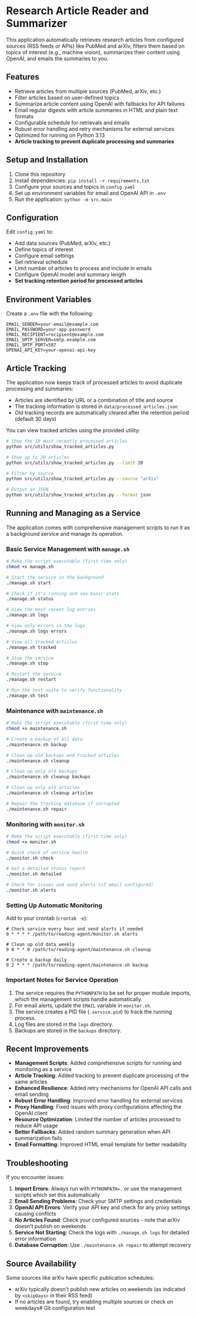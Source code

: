 # Research Article Reader and Summarizer

This application automatically retrieves research articles from configured sources (RSS feeds or APIs) like PubMed and arXiv, filters them based on topics of interest (e.g., machine vision), summarizes their content using OpenAI, and emails the summaries to you.

## Features

- Retrieve articles from multiple sources (PubMed, arXiv, etc.)
- Filter articles based on user-defined topics
- Summarize article content using OpenAI with fallbacks for API failures
- Email regular digests with article summaries in HTML and plain text formats
- Configurable schedule for retrievals and emails
- Robust error handling and retry mechanisms for external services
- Optimized for running on Python 3.13
- **Article tracking to prevent duplicate processing and summaries**

## Setup and Installation

1. Clone this repository
2. Install dependencies: `pip install -r requirements.txt`
3. Configure your sources and topics in `config.yaml`
4. Set up environment variables for email and OpenAI API in `.env`
5. Run the application: `python -m src.main`

## Configuration

Edit `config.yaml` to:
- Add data sources (PubMed, arXiv, etc.)
- Define topics of interest
- Configure email settings
- Set retrieval schedule
- Limit number of articles to process and include in emails
- Configure OpenAI model and summary length
- **Set tracking retention period for processed articles**

## Environment Variables

Create a `.env` file with the following:
```
EMAIL_SENDER=your-email@example.com
EMAIL_PASSWORD=your-app-password
EMAIL_RECIPIENT=recipient@example.com
EMAIL_SMTP_SERVER=smtp.example.com
EMAIL_SMTP_PORT=587
OPENAI_API_KEY=your-openai-api-key
```

## Article Tracking

The application now keeps track of processed articles to avoid duplicate processing and summaries:

- Articles are identified by URL or a combination of title and source
- The tracking information is stored in `data/processed_articles.json`
- Old tracking records are automatically cleared after the retention period (default 30 days)

You can view tracked articles using the provided utility:

```bash
# Show the 10 most recently processed articles
python src/utils/show_tracked_articles.py

# Show up to 20 articles
python src/utils/show_tracked_articles.py --limit 20

# Filter by source
python src/utils/show_tracked_articles.py --source "arXiv"

# Output as JSON
python src/utils/show_tracked_articles.py --format json
```

## Running and Managing as a Service

The application comes with comprehensive management scripts to run it as a background service and manage its operation.

### Basic Service Management with `manage.sh`

```bash
# Make the script executable (first time only)
chmod +x manage.sh

# Start the service in the background
./manage.sh start

# Check if it's running and see basic stats
./manage.sh status

# View the most recent log entries
./manage.sh logs

# View only errors in the logs
./manage.sh logs errors

# View all tracked articles
./manage.sh tracked

# Stop the service
./manage.sh stop

# Restart the service
./manage.sh restart

# Run the test suite to verify functionality
./manage.sh test
```

### Maintenance with `maintenance.sh`

```bash
# Make the script executable (first time only)
chmod +x maintenance.sh

# Create a backup of all data
./maintenance.sh backup

# Clean up old backups and tracked articles
./maintenance.sh cleanup

# Clean up only old backups
./maintenance.sh cleanup backups

# Clean up only old articles
./maintenance.sh cleanup articles

# Repair the tracking database if corrupted
./maintenance.sh repair
```

### Monitoring with `monitor.sh`

```bash
# Make the script executable (first time only)
chmod +x monitor.sh

# Quick check of service health
./monitor.sh check

# Get a detailed status report
./monitor.sh detailed

# Check for issues and send alerts (if email configured)
./monitor.sh alerts
```

### Setting Up Automatic Monitoring

Add to your crontab (`crontab -e`):

```
# Check service every hour and send alerts if needed
0 * * * * /path/to/reading-agent/monitor.sh alerts

# Clean up old data weekly
0 0 * * 0 /path/to/reading-agent/maintenance.sh cleanup

# Create a backup daily
0 2 * * * /path/to/reading-agent/maintenance.sh backup
```

### Important Notes for Service Operation

1. The service requires the `PYTHONPATH` to be set for proper module imports, which the management scripts handle automatically.
2. For email alerts, update the `EMAIL` variable in `monitor.sh`.
3. The service creates a PID file (`.service.pid`) to track the running process.
4. Log files are stored in the `logs` directory.
5. Backups are stored in the `backups` directory.

## Recent Improvements

- **Management Scripts**: Added comprehensive scripts for running and monitoring as a service
- **Article Tracking**: Added tracking to prevent duplicate processing of the same articles
- **Enhanced Resilience**: Added retry mechanisms for OpenAI API calls and email sending
- **Robust Error Handling**: Improved error handling for external services
- **Proxy Handling**: Fixed issues with proxy configurations affecting the OpenAI client
- **Resource Optimization**: Limited the number of articles processed to reduce API usage
- **Better Fallbacks**: Added random summary generation when API summarization fails
- **Email Formatting**: Improved HTML email template for better readability

## Troubleshooting

If you encounter issues:

1. **Import Errors**: Always run with `PYTHONPATH=.` or use the management scripts which set this automatically
2. **Email Sending Problems**: Check your SMTP settings and credentials
3. **OpenAI API Errors**: Verify your API key and check for any proxy settings causing conflicts
4. **No Articles Found**: Check your configured sources - note that arXiv doesn't publish on weekends
5. **Service Not Starting**: Check the logs with `./manage.sh logs` for detailed error information
6. **Database Corruption**: Use `./maintenance.sh repair` to attempt recovery

## Source Availability

Some sources like arXiv have specific publication schedules:
- arXiv typically doesn't publish new articles on weekends (as indicated by `<skipDays>` in their RSS feed)
- If no articles are found, try enabling multiple sources or check on weekdays# Git configuration test
